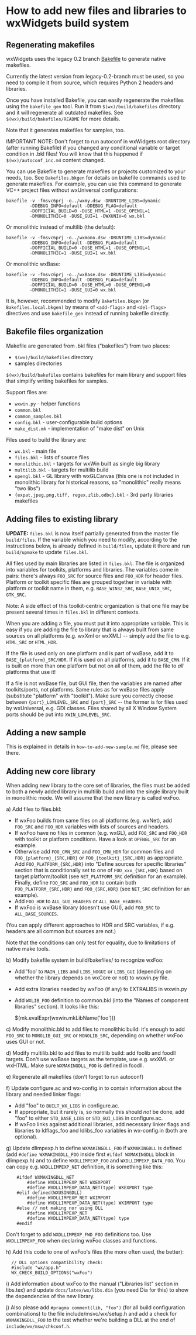 How to add new files and libraries to wxWidgets build system
============================================================


Regenerating makefiles
----------------------

wxWidgets uses the legacy 0.2 branch [Bakefile](https://www.bakefile.org) to
generate native makefiles.

Currently the latest version from legacy-0.2-branch must be used, so you need
to compile it from source, which requires Python 2 headers and libraries.

Once you have installed Bakefile, you can easily regenerate the makefiles using
the `bakefile_gen` tool. Run it from `$(wx)/build/bakefiles` directory and it will
regenerate all outdated makefiles. See `$(wx)/build/bakefiles/README` for more
details.

Note that it generates makefiles for samples, too.

IMPORTANT NOTE: Don't forget to run autoconf in wxWidgets root directory
(after running Bakefile) if you changed any conditional
variable or target condition in .bkl files! You will know that
this happened if `$(wx)/autoconf_inc.m4` content changed.

You can use Bakefile to generate makefiles or projects customized to your
needs, too. See `Bakefiles.bkgen` for details on bakefile commands used to
generate makefiles. For example, you can use this command to generate
VC++ project files without wxUniversal configurations:

    bakefile -v -fmsvc6prj -o../wxmy.dsw -DRUNTIME_LIBS=dynamic
             -DDEBUG_INFO=default -DDEBUG_FLAG=default
             -DOFFICIAL_BUILD=0 -DUSE_HTML=1 -DUSE_OPENGL=1
             -DMONOLITHIC=0 -DUSE_GUI=1 -DWXUNIV=0 wx.bkl

Or monolithic instead of multilib (the default):

    bakefile -v -fmsvc6prj -o../wxmono.dsw -DRUNTIME_LIBS=dynamic
             -DDEBUG_INFO=default -DDEBUG_FLAG=default
             -DOFFICIAL_BUILD=0 -DUSE_HTML=1 -DUSE_OPENGL=1
             -DMONOLITHIC=1 -DUSE_GUI=1 wx.bkl

Or monolithic wxBase:

    bakefile -v -fmsvc6prj -o../wxBase.dsw -DRUNTIME_LIBS=dynamic
             -DDEBUG_INFO=default -DDEBUG_FLAG=default
             -DOFFICIAL_BUILD=0 -DUSE_HTML=0 -DUSE_OPENGL=0
             -DMONOLITHIC=1 -DUSE_GUI=0 wx.bkl

It is, however, recommended to modify `Bakefiles.bkgen` (or
`Bakefiles.local.bkgen)` by means of `<add-flags>` and `<del-flags>` directives
and use `bakefile_gen` instead of running bakefile directly.


Bakefile files organization
---------------------------

Makefile are generated from .bkl files ("bakefiles") from two places:

  - `$(wx)/build/bakefiles` directory
  - samples directories

`$(wx)/build/bakefiles` contains bakefiles for main library and support files
that simplify writing bakefiles for samples.

Support files are:

  - `wxwin.py`                - helper functions
  - `common.bkl`
  - `common_samples.bkl`
  - `config.bkl`              - user-configurable build options
  - `make_dist.mk`            - implementation of "make dist" on Unix

Files used to build the library are:

  - `wx.bkl`                  - main file
  - `files.bkl`               - lists of source files
  - `monolithic.bkl`          - targets for wxWin built as single big library
  - `multilib.bkl`            - targets for multilib build
  - `opengl.bkl`              - GL library with wxGLCanvas (this one is not
  included in monolithic library for historical reasons, so "monolithic" really
  means "two libs")
  - `{expat,jpeg,png,tiff, regex,zlib,odbc}.bkl` - 3rd party libraries makefiles


Adding files to existing library
--------------------------------

**UPDATE:** `files.bkl` is now itself partially generated from the master file
`build/files`. If the variable which you need to modify, according to the
instructions below, is already defined in `build/files`, update it there and run
`build/upmake` to update `files.bkl`.


All files used by main libraries are listed in `files.bkl`. The file is
organized into variables for toolkits, platforms and libraries. The variables
come in pairs: there's always `FOO_SRC` for source files and `FOO_HDR` for header
files. Platform or toolkit specific files are grouped together in variable
with platform or toolkit name in them, e.g. `BASE_WIN32_SRC`, `BASE_UNIX_SRC`,
`GTK_SRC`.

Note: A side effect of this toolkit-centric organization is that one file may
be present several times in `files.bkl` in different contexts.

When you are adding a file, you must put it into appropriate variable. This is
easy if you are adding the file to library that is always built from same
sources on all platforms (e.g. wxXml or wxXML) -- simply add the file to e.g.
`HTML_SRC` or `HTML_HDR`.

If the file is used only on one platform and is part of wxBase, add it to
`BASE_{platform}_SRC/HDR`. If it is used on all platforms, add it to `BASE_CMN`.
If it is built on more than one platform but not on all of them, add the file
to *all* platforms that use it!

If a file is not wxBase file, but GUI file, then the variables are named after
toolkits/ports, not platforms. Same rules as for wxBase files apply
(substitute "platform" with "toolkit"). Make sure you correctly choose between
`{port}_LOWLEVEL_SRC` and `{port}_SRC` -- the former is for files used by
wxUniversal, e.g. GDI classes. Files shared by all X Window System ports
should be put into `XWIN_LOWLEVEL_SRC`.


Adding a new sample
-------------------

This is explained in details in `how-to-add-new-sample.md` file, please see
there.


Adding new core library
-----------------------

When adding new library to the core set of libraries, the files must be
added to both a newly added library in multilib build and into the single
library built in monolithic mode. We will assume that the new library is
called wxFoo.

a) Add files to files.bkl:
   * If wxFoo builds from same files on all platforms (e.g. wxNet),
   add `FOO_SRC` and `FOO_HDR` variables with lists of sources and headers.
   * If wxFoo have no files in common (e.g. wxGL), add `FOO_SRC` and `FOO_HDR`
   with toolkit or platform conditions. Have a look at `OPENGL_SRC` for an
   example.
   * Otherwise add `FOO_CMN_SRC` and `FOO_CMN_HDR` for common files and
   `FOO_{platform}_{SRC,HDR}` or `FOO_{toolkit}_{SRC,HDR}` as appropriate. Add
   `FOO_PLATFORM_{SRC,HDR}` into "Define sources for specific libraries"
   section that is conditionally set to one of `FOO_xxx_{SRC,HDR}` based on
   target platform/toolkit (see `NET_PLATFORM_SRC` definition for an example).
   Finally, define `FOO_SRC` and `FOO_HDR` to contain both
   `FOO_PLATFORM_{SRC,HDR}` and `FOO_{SRC,HDR}` (see `NET_SRC` definition for an
   example).
   * Add `FOO_HDR` to `ALL_GUI_HEADERS` or `ALL_BASE_HEADERS`.
   * If wxFoo is wxBase library (doesn't use GUI), add `FOO_SRC` to
   `ALL_BASE_SOURCES`.

   (You can apply different approaches to HDR and SRC variables, if e.g.
   headers are all common but sources are not.)

   Note that the conditions can only test for equality, due to limitations of
   native make tools.

b) Modify bakefile system in build/bakefiles/ to recognize wxFoo:
   * Add 'foo' to `MAIN_LIBS` and `LIBS_NOGUI` or `LIBS_GUI` (depending on whether
   the library depends on wxCore or not) to wxwin.py file.
   * Add extra libraries needed by wxFoo (if any) to EXTRALIBS in wxwin.py
   * Add `WXLIB_FOO` definition to common.bkl (into the "Names of component
   libraries" section). It looks like this:

       <set var="WXLIB_FOO">
          <if cond="MONOLITHIC=='0'">$(mk.evalExpr(wxwin.mkLibName('foo')))</if>
       </set>

c) Modify monolithic.bkl to add files to monolithic build: it's enough to add
   `FOO_SRC` to `MONOLIB_GUI_SRC` or `MONOLIB_SRC`, depending on whether wxFoo uses
   GUI or not.

d) Modify multilib.bkl to add files to multilib build: add foolib and foodll
   targets. Don't use wxBase targets as the template, use e.g. wxXML or wxHTML.
   Make sure `WXMAKINGDLL_FOO` is defined in foodll.

e) Regenerate all makefiles (don't forget to run autoconf)

f) Update configure.ac and wx-config.in to contain information about
   the library and needed linker flags:
   * Add "foo" to `BUILT_WX_LIBS` in configure.ac.
   * If appropriate, but it rarely is, so normally this should _not_ be done,
     add "foo" to either `STD_BASE_LIBS` or `STD_GUI_LIBS` in configure.ac.
   * If wxFoo links against additional libraries, add necessary linker
     flags and libraries to ldflags_foo and ldlibs_foo variables in
     wx-config.in (both are optional).

g) Update dlimpexp.h to define `WXMAKINGDLL_FOO` if `WXMAKINGDLL` is defined (add
   `#define WXMAKINGDLL_FOO` inside first `#ifdef WXMAKINGDLL` block in
   dlimpexp.h) and to define `WXDLLIMPEXP_FOO` and `WXDLLIMPEXP_DATA_FOO`. You
   can copy e.g. `WXDLLIMPEXP_NET` definition, it is something like this:

        #ifdef WXMAKINGDLL_NET
            #define WXDLLIMPEXP_NET WXEXPORT
            #define WXDLLIMPEXP_DATA_NET(type) WXEXPORT type
        #elif defined(WXUSINGDLL)
            #define WXDLLIMPEXP_NET WXIMPORT
            #define WXDLLIMPEXP_DATA_NET(type) WXIMPORT type
        #else // not making nor using DLL
            #define WXDLLIMPEXP_NET
            #define WXDLLIMPEXP_DATA_NET(type) type
        #endif

   Don't forget to add `WXDLLIMPEXP_FWD_FOO` definitions too.
   Use `WXDLLIMPEXP_FOO` when declaring wxFoo classes and functions.

h) Add this code to one of wxFoo's files (the more often used, the better):

      // DLL options compatibility check:
      #include "wx/app.h"
      WX_CHECK_BUILD_OPTIONS("wxFoo")

i) Add information about wxFoo to the manual ("Libraries list" section
   in libs.tex) and update `docs/latex/wx/libs.dia` (you need Dia for this)
   to show the dependencies of the new library.

j) Also please add `#pragma comment(lib, "foo")` (for all build configuration
   combinations) to the file include/msvc/wx/setup.h and
   add a check for `WXMAKINGDLL_FOO` to the test whether we're building a DLL at
   the end of `include/wx/msw/chkconf.h`.
